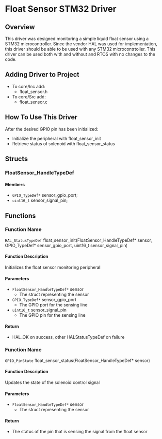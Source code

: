 # Float Sensor STM32 Driver

## Overview
This driver was designed monitoring a simple liquid float sensor using a STM32 microcontroller. Since the vendor HAL was used for implementation, this driver should be able to be used with any STM32 microcontrtoller. This driver can be used both with and without and RTOS with no changes to the code.

## Adding Driver to Project
- To core/Inc add:
    - float_sensor.h
- To core/Src add:
    - float_sensor.c

## How To Use This Driver
After the desired GPIO pin has been initialized:

- Initialize the peripheral with float_sensor_init
- Retrieve status of solenoid with float_sensor_status


## Structs
### FloatSensor_HandleTypeDef
#### Members
- `GPIO_TypeDef*` sensor_gpio_port;
- `uint16_t` sensor_signal_pin;

## Functions
### Function Name
`HAL_StatusTypeDef` float_sensor_init(FloatSensor_HandleTypeDef* sensor, GPIO_TypeDef* sensor_gpio_port, uint16_t sensor_signal_pin)
#### Function Description
Initializes the float sensor monitoring peripheral
#### Parameters
- `FloatSensor_HandleTypeDef*` sensor
    - The struct representing the sensor
- `GPIO_TypeDef*` sensor_gpio_port
    - The GPIO port for the sensing line
- `uint16_t` sensor_signal_pin
    - The GPIO pin for the sensing line
#### Return
- HAL_OK on success, other HALStatusTypeDef on failure

### Function Name
`GPIO_PinState` float_sensor_status(FloatSensor_HandleTypeDef* sensor)
#### Function Description
Updates the state of the solenoid control signal
#### Parameters
- `FloatSensor_HandleTypeDef*` sensor
    - The struct representing the sensor
#### Return
- The status of the pin that is sensing the signal from the float sensor
